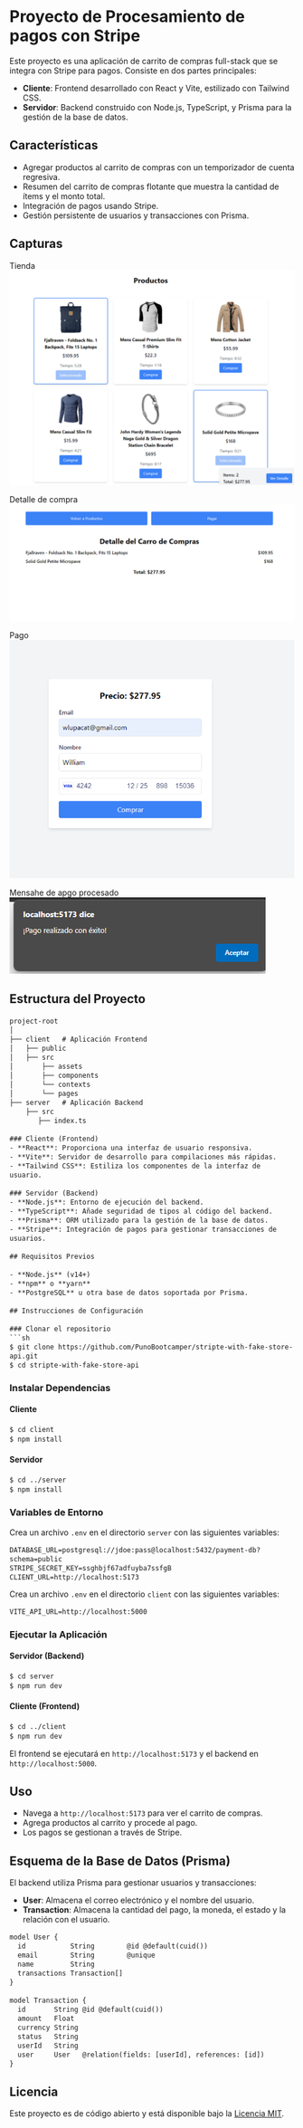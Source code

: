 # Proyecto de Procesamiento de pagos con Stripe

Este proyecto es una aplicación de carrito de compras full-stack que se integra con Stripe para pagos. Consiste en dos partes principales:

- **Cliente**: Frontend desarrollado con React y Vite, estilizado con Tailwind CSS.
- **Servidor**: Backend construido con Node.js, TypeScript, y Prisma para la gestión de la base de datos.

## Características

- Agregar productos al carrito de compras con un temporizador de cuenta regresiva.
- Resumen del carrito de compras flotante que muestra la cantidad de ítems y el monto total.
- Integración de pagos usando Stripe.
- Gestión persistente de usuarios y transacciones con Prisma.


## Capturas

Tienda
![alt text](image.png)


Detalle de compra
![alt text](image-1.png)

Pago
![alt text](image-2.png)

Mensahe de apgo procesado
![alt text](image-3.png)

## Estructura del Proyecto

```
project-root
│
├── client   # Aplicación Frontend
│   ├── public
│   ├── src
│       ├── assets
│       ├── components
│       └── contexts
│       └── pages
├── server   # Aplicación Backend
    ├── src
       ├── index.ts

### Cliente (Frontend)
- **React**: Proporciona una interfaz de usuario responsiva.
- **Vite**: Servidor de desarrollo para compilaciones más rápidas.
- **Tailwind CSS**: Estiliza los componentes de la interfaz de usuario.

### Servidor (Backend)
- **Node.js**: Entorno de ejecución del backend.
- **TypeScript**: Añade seguridad de tipos al código del backend.
- **Prisma**: ORM utilizado para la gestión de la base de datos.
- **Stripe**: Integración de pagos para gestionar transacciones de usuarios.

## Requisitos Previos

- **Node.js** (v14+)
- **npm** o **yarn**
- **PostgreSQL** u otra base de datos soportada por Prisma.

## Instrucciones de Configuración

### Clonar el repositorio
```sh
$ git clone https://github.com/PunoBootcamper/stripte-with-fake-store-api.git
$ cd stripte-with-fake-store-api
```

### Instalar Dependencias

#### Cliente
```sh
$ cd client
$ npm install
```

#### Servidor
```sh
$ cd ../server
$ npm install
```

### Variables de Entorno

Crea un archivo `.env` en el directorio `server` con las siguientes variables:

```env
DATABASE_URL=postgresql://jdoe:pass@localhost:5432/payment-db?schema=public
STRIPE_SECRET_KEY=ssghbjf67adfuyba7ssfgB
CLIENT_URL=http://localhost:5173
```

Crea un archivo `.env` en el directorio `client` con las siguientes variables:

```env
VITE_API_URL=http://localhost:5000
```

### Ejecutar la Aplicación

#### Servidor (Backend)
```sh
$ cd server
$ npm run dev
```

#### Cliente (Frontend)
```sh
$ cd ../client
$ npm run dev
```

El frontend se ejecutará en `http://localhost:5173` y el backend en `http://localhost:5000`.

## Uso

- Navega a `http://localhost:5173` para ver el carrito de compras.
- Agrega productos al carrito y procede al pago.
- Los pagos se gestionan a través de Stripe.

## Esquema de la Base de Datos (Prisma)

El backend utiliza Prisma para gestionar usuarios y transacciones:

- **User**: Almacena el correo electrónico y el nombre del usuario.
- **Transaction**: Almacena la cantidad del pago, la moneda, el estado y la relación con el usuario.

```prisma
model User {
  id           String        @id @default(cuid())
  email        String        @unique
  name         String
  transactions Transaction[]
}

model Transaction {
  id       String @id @default(cuid())
  amount   Float
  currency String
  status   String
  userId   String
  user     User   @relation(fields: [userId], references: [id])
}
```

## Licencia

Este proyecto es de código abierto y está disponible bajo la [Licencia MIT](LICENSE).


